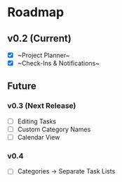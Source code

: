 # Roadmap

## v0.2 (Current)
- [x] ~Project Planner~
- [x] ~Check-Ins & Notifications~

## Future

### v0.3 (Next Release)
- [ ] Editing Tasks
- [ ] Custom Category Names
- [ ] Calendar View

### v0.4
- [ ] Categories → Separate Task Lists